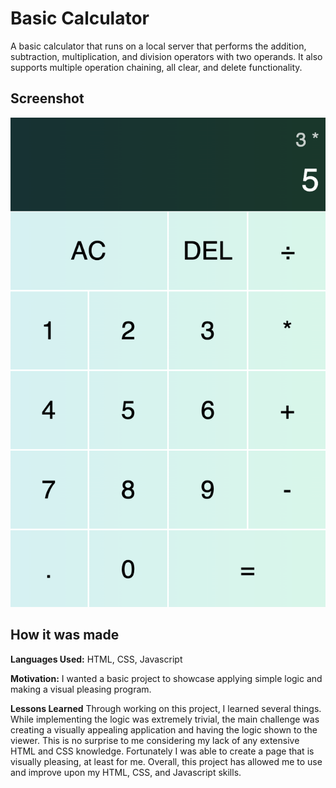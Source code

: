 
# Basic Calculator

A basic calculator that runs on a local server that performs the addition, subtraction, multiplication, and division operators with two operands. It also supports multiple operation chaining, all clear, and delete functionality.



## Screenshot

![alt text](https://github.com/MatthewAu3/basic-calculator/blob/main/basic-calculator.png?raw=true)


## How it was made

**Languages Used:** HTML, CSS, Javascript

**Motivation:** I wanted a basic project to showcase applying simple logic and making a visual pleasing program.

**Lessons Learned** Through working on this project, I learned several things. While implementing the logic was extremely trivial, the main challenge was creating a visually appealing application and having the logic shown to the viewer. This is no surprise to me considering my lack of any extensive HTML and CSS knowledge. 
Fortunately I was able to create a page that is visually pleasing, at least for me. Overall, this project has allowed me to use and improve upon my HTML, CSS, and Javascript skills.

